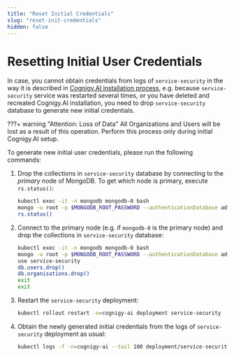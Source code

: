 ```yaml
---
title: "Reset Initial Credentials"
slug: "reset-init-credentials"
hidden: false
---
```

# Resetting Initial User Credentials

In case, you cannot obtain credentials from logs of `service-security` in the way it is described in [Cognigy.AI installation process](installation-process.md), e.g. because `service-security` service was restarted several times, or you have deleted and recreated Cognigy.AI installation, you need to drop `service-security` database to generate new initial credentials. 

???+ warning "Attention: Loss of Data"
    All Organizations and Users will be lost as a result of this operation. Perform this process only during initial Cognigy.AI setup. 

To generate new initial user credentials, please run the following commands:

1. Drop the collections in `service-security` database by connecting to the _primary_ node of MongoDB. To get which node is primary, execute `rs.status()`:

    ```bash
    kubectl exec -it -n mongodb mongodb-0 bash
    mongo -u root -p $MONGODB_ROOT_PASSWORD --authenticationDatabase admin
    rs.status()
    ```

2. Connect to the primary node (e.g. if `mongodb-0` is the primary node) and drop the collections in `service-security` database:

    ```bash
    kubectl exec -it -n mongodb mongodb-0 bash
    mongo -u root -p $MONGODB_ROOT_PASSWORD --authenticationDatabase admin
    use service-security
    db.users.drop()
    db.organisations.drop()
    exit
    exit
    ```

3. Restart the `service-security` deployment: 

    ```bash
    kubectl rollout restart -n=cognigy-ai deployment service-security
    ```

4. Obtain the newly generated initial credentials from the logs of `service-security` deployment as usual:

    ```bash
    kubectl logs -f -n=cognigy-ai --tail 100 deployment/service-security
    ```